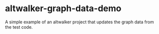# altwalker-graph-data-demo
A simple example of an altwalker project that updates the graph data from the test code.

